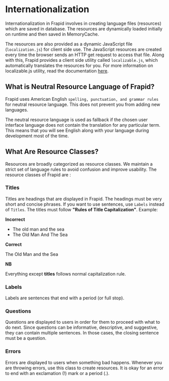# Internationalization

Internationalization in Frapid involves in creating language files (resources) which are saved in database. The resources are dynamically loaded initially on runtime and then saved in MemoryCache.

The resources are also provided as a dynamic JavaScript file (`localization.js`) for client side use. The JavaScript resources are created every time the browser sends an HTTP get request to access that file. Along with this, Frapid provides a client side utility called `localizable.js`, which automatically translates the resources for you. For more information on localizable.js utility, read the documentation [here](localizable.js.md).

## What is Neutral Resource Language of Frapid?

Frapid uses American English `spelling, punctuation, and grammar rules` for neutral resource language. This does not prevent you from adding new languages.

The neutral resource language is used as fallback if the chosen user interface language does not contain the translation for any particular term. This means that you will see English along with your language during development most of the time.

## What Are Resource Classes?
Resources are broadly categorized as resource classes. We maintain a strict set of language rules to avoid confusion and improve usability. The resource classes of Frapid are :

### Titles
Titles are headings that are displayed in Frapid. The headings must be very short and concise phrases. If you want to use sentences, use `Labels` instead of `Titles`. The titles must follow **"Rules of Title Capitalization"**. Example:

**Incorrect**
- The old man and the sea
- The Old Man And The Sea

**Correct**

The Old Man and the Sea

**NB**

Everything except **titles** follows normal capitalization rule.

### Labels

Labels are sentences that end with a period (or full stop).

### Questions
Questions are displayed to users in order for them to proceed with what to do next. Since questions can be informative, descriptive, and suggestive, they can contain multiple sentences. In those cases, the closing sentence must be a question.

### Errors
Errors are displayed to users when something bad happens. Whenever you are throwing errors, use this class to create resources. It is okay for an error to end with an exclamation (!) mark or a period (.).